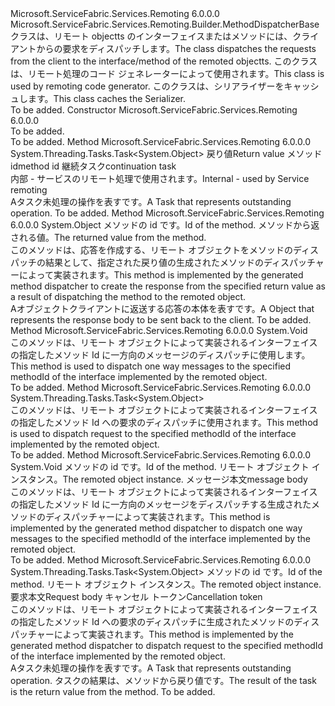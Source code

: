 <Type Name="MethodDispatcherBaseWithSerializer" FullName="Microsoft.ServiceFabric.Services.Remoting.V1.Builder.MethodDispatcherBaseWithSerializer">
  <TypeSignature Language="C#" Value="public abstract class MethodDispatcherBaseWithSerializer : Microsoft.ServiceFabric.Services.Remoting.Builder.MethodDispatcherBase" />
  <TypeSignature Language="ILAsm" Value=".class public auto ansi abstract beforefieldinit MethodDispatcherBaseWithSerializer extends Microsoft.ServiceFabric.Services.Remoting.Builder.MethodDispatcherBase" />
  <TypeSignature Language="DocId" Value="T:Microsoft.ServiceFabric.Services.Remoting.V1.Builder.MethodDispatcherBaseWithSerializer" />
  <TypeSignature Language="VB.NET" Value="Public MustInherit Class MethodDispatcherBaseWithSerializer&#xA;Inherits MethodDispatcherBase" />
  <TypeSignature Language="F#" Value="type MethodDispatcherBaseWithSerializer = class&#xA;    inherit MethodDispatcherBase" />
  <AssemblyInfo>
    <AssemblyName>Microsoft.ServiceFabric.Services.Remoting</AssemblyName>
    <AssemblyVersion>6.0.0.0</AssemblyVersion>
  </AssemblyInfo>
  <Base>
    <BaseTypeName>Microsoft.ServiceFabric.Services.Remoting.Builder.MethodDispatcherBase</BaseTypeName>
  </Base>
  <Interfaces />
  <Docs>
    <summary>
            <span data-ttu-id="c574b-101">クラスは、リモート objectts のインターフェイスまたはメソッドには、クライアントからの要求をディスパッチします。</span><span class="sxs-lookup"><span data-stu-id="c574b-101">The class dispatches the requests from the client to the interface/method of the remoted objectts.</span></span>
            <span data-ttu-id="c574b-102">このクラスは、リモート処理のコード ジェネレーターによって使用されます。</span><span class="sxs-lookup"><span data-stu-id="c574b-102">This class is used by remoting code generator.</span></span> <span data-ttu-id="c574b-103">このクラスは、シリアライザーをキャッシュします。</span><span class="sxs-lookup"><span data-stu-id="c574b-103">This class caches the Serializer.</span></span>
            </summary>
    <remarks>To be added.</remarks>
  </Docs>
  <Members>
    <Member MemberName=".ctor">
      <MemberSignature Language="C#" Value="protected MethodDispatcherBaseWithSerializer ();" />
      <MemberSignature Language="ILAsm" Value=".method familyhidebysig specialname rtspecialname instance void .ctor() cil managed" />
      <MemberSignature Language="DocId" Value="M:Microsoft.ServiceFabric.Services.Remoting.V1.Builder.MethodDispatcherBaseWithSerializer.#ctor" />
      <MemberSignature Language="VB.NET" Value="Protected Sub New ()" />
      <MemberType>Constructor</MemberType>
      <AssemblyInfo>
        <AssemblyName>Microsoft.ServiceFabric.Services.Remoting</AssemblyName>
        <AssemblyVersion>6.0.0.0</AssemblyVersion>
      </AssemblyInfo>
      <Parameters />
      <Docs>
        <summary>To be added.</summary>
        <remarks>To be added.</remarks>
      </Docs>
    </Member>
    <Member MemberName="ContinueWithResult&lt;TRetval&gt;">
      <MemberSignature Language="C#" Value="protected System.Threading.Tasks.Task&lt;object&gt; ContinueWithResult&lt;TRetval&gt; (int methodId, System.Threading.Tasks.Task&lt;TRetval&gt; task);" />
      <MemberSignature Language="ILAsm" Value=".method familyhidebysig instance class System.Threading.Tasks.Task`1&lt;object&gt; ContinueWithResult&lt;TRetval&gt;(int32 methodId, class System.Threading.Tasks.Task`1&lt;!!TRetval&gt; task) cil managed" />
      <MemberSignature Language="DocId" Value="M:Microsoft.ServiceFabric.Services.Remoting.V1.Builder.MethodDispatcherBaseWithSerializer.ContinueWithResult``1(System.Int32,System.Threading.Tasks.Task{``0})" />
      <MemberSignature Language="VB.NET" Value="Protected Function ContinueWithResult(Of TRetval) (methodId As Integer, task As Task(Of TRetval)) As Task(Of Object)" />
      <MemberSignature Language="F#" Value="member this.ContinueWithResult : int * System.Threading.Tasks.Task&lt;'Retval&gt; -&gt; System.Threading.Tasks.Task&lt;obj&gt;" Usage="methodDispatcherBaseWithSerializer.ContinueWithResult (methodId, task)" />
      <MemberType>Method</MemberType>
      <AssemblyInfo>
        <AssemblyName>Microsoft.ServiceFabric.Services.Remoting</AssemblyName>
        <AssemblyVersion>6.0.0.0</AssemblyVersion>
      </AssemblyInfo>
      <ReturnValue>
        <ReturnType>System.Threading.Tasks.Task&lt;System.Object&gt;</ReturnType>
      </ReturnValue>
      <TypeParameters>
        <TypeParameter Name="TRetval" />
      </TypeParameters>
      <Parameters>
        <Parameter Name="methodId" Type="System.Int32" />
        <Parameter Name="task" Type="System.Threading.Tasks.Task&lt;TRetval&gt;" />
      </Parameters>
      <Docs>
        <typeparam name="TRetval"><span data-ttu-id="c574b-104">戻り値</span><span class="sxs-lookup"><span data-stu-id="c574b-104">Return value</span></span></typeparam>
        <param name="methodId"><span data-ttu-id="c574b-105">メソッド id</span><span class="sxs-lookup"><span data-stu-id="c574b-105">method id</span></span></param>
        <param name="task"><span data-ttu-id="c574b-106">継続タスク</span><span class="sxs-lookup"><span data-stu-id="c574b-106">continuation task</span></span></param>
        <summary>
            <span data-ttu-id="c574b-107">内部 - サービスのリモート処理で使用されます。</span><span class="sxs-lookup"><span data-stu-id="c574b-107">Internal - used by Service remoting</span></span>
            </summary>
        <returns>
            <span data-ttu-id="c574b-108">A<see cref="T:System.Threading.Tasks.Task">タスク</see>未処理の操作を表すです。</span><span class="sxs-lookup"><span data-stu-id="c574b-108">A <see cref="T:System.Threading.Tasks.Task">Task</see> that represents outstanding operation.</span></span>
            </returns>
        <remarks>To be added.</remarks>
      </Docs>
    </Member>
    <Member MemberName="CreateResponseBody">
      <MemberSignature Language="C#" Value="protected abstract object CreateResponseBody (int methodId, object retval);" />
      <MemberSignature Language="ILAsm" Value=".method familyhidebysig newslot virtual instance object CreateResponseBody(int32 methodId, object retval) cil managed" />
      <MemberSignature Language="DocId" Value="M:Microsoft.ServiceFabric.Services.Remoting.V1.Builder.MethodDispatcherBaseWithSerializer.CreateResponseBody(System.Int32,System.Object)" />
      <MemberSignature Language="VB.NET" Value="Protected MustOverride Function CreateResponseBody (methodId As Integer, retval As Object) As Object" />
      <MemberSignature Language="F#" Value="abstract member CreateResponseBody : int * obj -&gt; obj" Usage="methodDispatcherBaseWithSerializer.CreateResponseBody (methodId, retval)" />
      <MemberType>Method</MemberType>
      <AssemblyInfo>
        <AssemblyName>Microsoft.ServiceFabric.Services.Remoting</AssemblyName>
        <AssemblyVersion>6.0.0.0</AssemblyVersion>
      </AssemblyInfo>
      <ReturnValue>
        <ReturnType>System.Object</ReturnType>
      </ReturnValue>
      <Parameters>
        <Parameter Name="methodId" Type="System.Int32" />
        <Parameter Name="retval" Type="System.Object" />
      </Parameters>
      <Docs>
        <param name="methodId"><span data-ttu-id="c574b-109">メソッドの id です。</span><span class="sxs-lookup"><span data-stu-id="c574b-109">Id of the method.</span></span></param>
        <param name="retval"><span data-ttu-id="c574b-110">メソッドから返される値。</span><span class="sxs-lookup"><span data-stu-id="c574b-110">The returned value from the method.</span></span></param>
        <summary>
            <span data-ttu-id="c574b-111">このメソッドは、応答を作成する、リモート オブジェクトをメソッドのディスパッチの結果として、指定された戻り値の生成されたメソッドのディスパッチャーによって実装されます。</span><span class="sxs-lookup"><span data-stu-id="c574b-111">This method is implemented by the generated method dispatcher to create the response from the specified return value as a result of dispatching the method to the remoted object.</span></span> 
            </summary>
        <returns><span data-ttu-id="c574b-112">A<see cref="T:System.Object">オブジェクト</see>クライアントに返送する応答の本体を表すです。</span><span class="sxs-lookup"><span data-stu-id="c574b-112">A <see cref="T:System.Object">Object</see> that represents the response body to be sent back to the client.</span></span></returns>
        <remarks>To be added.</remarks>
      </Docs>
    </Member>
    <Member MemberName="Dispatch">
      <MemberSignature Language="C#" Value="public override void Dispatch (object objectImplementation, int methodId, object messageBody);" />
      <MemberSignature Language="ILAsm" Value=".method public hidebysig virtual instance void Dispatch(object objectImplementation, int32 methodId, object messageBody) cil managed" />
      <MemberSignature Language="DocId" Value="M:Microsoft.ServiceFabric.Services.Remoting.V1.Builder.MethodDispatcherBaseWithSerializer.Dispatch(System.Object,System.Int32,System.Object)" />
      <MemberSignature Language="VB.NET" Value="Public Overrides Sub Dispatch (objectImplementation As Object, methodId As Integer, messageBody As Object)" />
      <MemberSignature Language="F#" Value="override this.Dispatch : obj * int * obj -&gt; unit" Usage="methodDispatcherBaseWithSerializer.Dispatch (objectImplementation, methodId, messageBody)" />
      <MemberType>Method</MemberType>
      <AssemblyInfo>
        <AssemblyName>Microsoft.ServiceFabric.Services.Remoting</AssemblyName>
        <AssemblyVersion>6.0.0.0</AssemblyVersion>
      </AssemblyInfo>
      <ReturnValue>
        <ReturnType>System.Void</ReturnType>
      </ReturnValue>
      <Parameters>
        <Parameter Name="objectImplementation" Type="System.Object" />
        <Parameter Name="methodId" Type="System.Int32" />
        <Parameter Name="messageBody" Type="System.Object" />
      </Parameters>
      <Docs>
        <param name="objectImplementation"></param>
        <param name="methodId"></param>
        <param name="messageBody"></param>
        <summary>
            <span data-ttu-id="c574b-113">このメソッドは、リモート オブジェクトによって実装されるインターフェイスの指定したメソッド Id に一方向のメッセージのディスパッチに使用します。</span><span class="sxs-lookup"><span data-stu-id="c574b-113">This method is used to dispatch one way messages to the specified methodId of the interface implemented by the remoted object.</span></span>
            </summary>
        <remarks>To be added.</remarks>
      </Docs>
    </Member>
    <Member MemberName="DispatchAsync">
      <MemberSignature Language="C#" Value="public override System.Threading.Tasks.Task&lt;object&gt; DispatchAsync (object objectImplementation, int methodId, object requestBody, System.Threading.CancellationToken cancellationToken);" />
      <MemberSignature Language="ILAsm" Value=".method public hidebysig virtual instance class System.Threading.Tasks.Task`1&lt;object&gt; DispatchAsync(object objectImplementation, int32 methodId, object requestBody, valuetype System.Threading.CancellationToken cancellationToken) cil managed" />
      <MemberSignature Language="DocId" Value="M:Microsoft.ServiceFabric.Services.Remoting.V1.Builder.MethodDispatcherBaseWithSerializer.DispatchAsync(System.Object,System.Int32,System.Object,System.Threading.CancellationToken)" />
      <MemberSignature Language="F#" Value="override this.DispatchAsync : obj * int * obj * System.Threading.CancellationToken -&gt; System.Threading.Tasks.Task&lt;obj&gt;" Usage="methodDispatcherBaseWithSerializer.DispatchAsync (objectImplementation, methodId, requestBody, cancellationToken)" />
      <MemberType>Method</MemberType>
      <AssemblyInfo>
        <AssemblyName>Microsoft.ServiceFabric.Services.Remoting</AssemblyName>
        <AssemblyVersion>6.0.0.0</AssemblyVersion>
      </AssemblyInfo>
      <ReturnValue>
        <ReturnType>System.Threading.Tasks.Task&lt;System.Object&gt;</ReturnType>
      </ReturnValue>
      <Parameters>
        <Parameter Name="objectImplementation" Type="System.Object" />
        <Parameter Name="methodId" Type="System.Int32" />
        <Parameter Name="requestBody" Type="System.Object" />
        <Parameter Name="cancellationToken" Type="System.Threading.CancellationToken" />
      </Parameters>
      <Docs>
        <param name="objectImplementation"></param>
        <param name="methodId"></param>
        <param name="requestBody"></param>
        <param name="cancellationToken"></param>
        <summary>
            <span data-ttu-id="c574b-114">このメソッドは、リモート オブジェクトによって実装されるインターフェイスの指定したメソッド Id への要求のディスパッチに使用されます。</span><span class="sxs-lookup"><span data-stu-id="c574b-114">This method is used to dispatch request to the specified methodId of the interface implemented by the remoted object.</span></span>
             </summary>
        <returns />
        <remarks>To be added.</remarks>
      </Docs>
    </Member>
    <Member MemberName="OnDispatch">
      <MemberSignature Language="C#" Value="protected abstract void OnDispatch (int methodId, object remotedObject, object messageBody);" />
      <MemberSignature Language="ILAsm" Value=".method familyhidebysig newslot virtual instance void OnDispatch(int32 methodId, object remotedObject, object messageBody) cil managed" />
      <MemberSignature Language="DocId" Value="M:Microsoft.ServiceFabric.Services.Remoting.V1.Builder.MethodDispatcherBaseWithSerializer.OnDispatch(System.Int32,System.Object,System.Object)" />
      <MemberSignature Language="VB.NET" Value="Protected MustOverride Sub OnDispatch (methodId As Integer, remotedObject As Object, messageBody As Object)" />
      <MemberSignature Language="F#" Value="abstract member OnDispatch : int * obj * obj -&gt; unit" Usage="methodDispatcherBaseWithSerializer.OnDispatch (methodId, remotedObject, messageBody)" />
      <MemberType>Method</MemberType>
      <AssemblyInfo>
        <AssemblyName>Microsoft.ServiceFabric.Services.Remoting</AssemblyName>
        <AssemblyVersion>6.0.0.0</AssemblyVersion>
      </AssemblyInfo>
      <ReturnValue>
        <ReturnType>System.Void</ReturnType>
      </ReturnValue>
      <Parameters>
        <Parameter Name="methodId" Type="System.Int32" />
        <Parameter Name="remotedObject" Type="System.Object" />
        <Parameter Name="messageBody" Type="System.Object" />
      </Parameters>
      <Docs>
        <param name="methodId"><span data-ttu-id="c574b-115">メソッドの id です。</span><span class="sxs-lookup"><span data-stu-id="c574b-115">Id of the method.</span></span></param>
        <param name="remotedObject"><span data-ttu-id="c574b-116">リモート オブジェクト インスタンス。</span><span class="sxs-lookup"><span data-stu-id="c574b-116">The remoted object instance.</span></span></param>
        <param name="messageBody"><span data-ttu-id="c574b-117">メッセージ本文</span><span class="sxs-lookup"><span data-stu-id="c574b-117">message body</span></span></param>
        <summary>
            <span data-ttu-id="c574b-118">このメソッドは、リモート オブジェクトによって実装されるインターフェイスの指定したメソッド Id に一方向のメッセージをディスパッチする生成されたメソッドのディスパッチャーによって実装されます。</span><span class="sxs-lookup"><span data-stu-id="c574b-118">This method is implemented by the generated method dispatcher to dispatch one way messages to the specified methodId of the interface implemented by the remoted object.</span></span>
            </summary>
        <remarks>To be added.</remarks>
      </Docs>
    </Member>
    <Member MemberName="OnDispatchAsync">
      <MemberSignature Language="C#" Value="protected abstract System.Threading.Tasks.Task&lt;object&gt; OnDispatchAsync (int methodId, object remotedObject, object requestBody, System.Threading.CancellationToken cancellationToken);" />
      <MemberSignature Language="ILAsm" Value=".method familyhidebysig newslot virtual instance class System.Threading.Tasks.Task`1&lt;object&gt; OnDispatchAsync(int32 methodId, object remotedObject, object requestBody, valuetype System.Threading.CancellationToken cancellationToken) cil managed" />
      <MemberSignature Language="DocId" Value="M:Microsoft.ServiceFabric.Services.Remoting.V1.Builder.MethodDispatcherBaseWithSerializer.OnDispatchAsync(System.Int32,System.Object,System.Object,System.Threading.CancellationToken)" />
      <MemberSignature Language="F#" Value="abstract member OnDispatchAsync : int * obj * obj * System.Threading.CancellationToken -&gt; System.Threading.Tasks.Task&lt;obj&gt;" Usage="methodDispatcherBaseWithSerializer.OnDispatchAsync (methodId, remotedObject, requestBody, cancellationToken)" />
      <MemberType>Method</MemberType>
      <AssemblyInfo>
        <AssemblyName>Microsoft.ServiceFabric.Services.Remoting</AssemblyName>
        <AssemblyVersion>6.0.0.0</AssemblyVersion>
      </AssemblyInfo>
      <ReturnValue>
        <ReturnType>System.Threading.Tasks.Task&lt;System.Object&gt;</ReturnType>
      </ReturnValue>
      <Parameters>
        <Parameter Name="methodId" Type="System.Int32" />
        <Parameter Name="remotedObject" Type="System.Object" />
        <Parameter Name="requestBody" Type="System.Object" />
        <Parameter Name="cancellationToken" Type="System.Threading.CancellationToken" />
      </Parameters>
      <Docs>
        <param name="methodId"><span data-ttu-id="c574b-119">メソッドの id です。</span><span class="sxs-lookup"><span data-stu-id="c574b-119">Id of the method.</span></span></param>
        <param name="remotedObject"><span data-ttu-id="c574b-120">リモート オブジェクト インスタンス。</span><span class="sxs-lookup"><span data-stu-id="c574b-120">The remoted object instance.</span></span></param>
        <param name="requestBody"><span data-ttu-id="c574b-121">要求本文</span><span class="sxs-lookup"><span data-stu-id="c574b-121">Request body</span></span></param>
        <param name="cancellationToken"><span data-ttu-id="c574b-122">キャンセル トークン</span><span class="sxs-lookup"><span data-stu-id="c574b-122">Cancellation token</span></span></param>
        <summary>
            <span data-ttu-id="c574b-123">このメソッドは、リモート オブジェクトによって実装されるインターフェイスの指定したメソッド Id への要求のディスパッチに生成されたメソッドのディスパッチャーによって実装されます。</span><span class="sxs-lookup"><span data-stu-id="c574b-123">This method is implemented by the generated method dispatcher to dispatch request to the specified methodId of the interface implemented by the remoted object.</span></span>
            </summary>
        <returns>
            <span data-ttu-id="c574b-124">A<see cref="T:System.Threading.Tasks.Task">タスク</see>未処理の操作を表すです。</span><span class="sxs-lookup"><span data-stu-id="c574b-124">A <see cref="T:System.Threading.Tasks.Task">Task</see> that represents outstanding operation.</span></span> <span data-ttu-id="c574b-125">タスクの結果は、メソッドから戻り値です。</span><span class="sxs-lookup"><span data-stu-id="c574b-125">The result of the task is the return value from the method.</span></span>
            </returns>
        <remarks>To be added.</remarks>
      </Docs>
    </Member>
  </Members>
</Type>